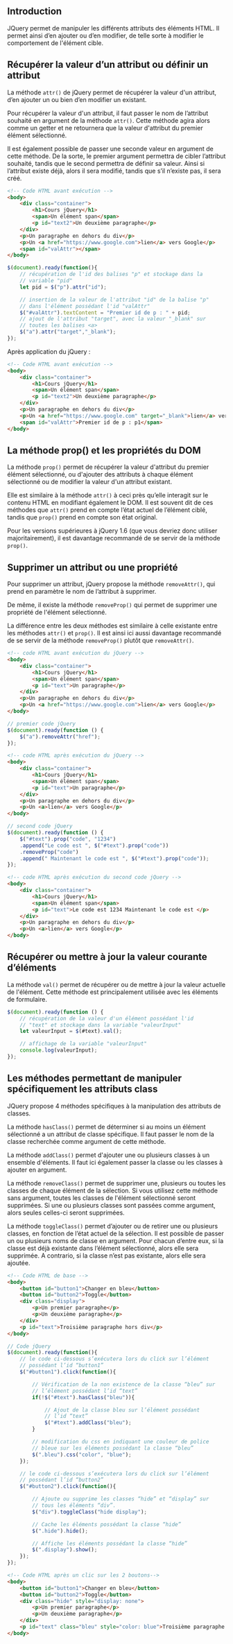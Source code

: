 ## Introduction

JQuery permet de manipuler les différents attributs des éléments HTML. Il permet ainsi d’en ajouter ou d’en modifier, de telle sorte à modifier le comportement de l'élément cible.

## Récupérer la valeur d’un attribut ou définir un attribut

La méthode ```attr()``` de jQuery permet de récupérer la valeur d'un attribut, d’en ajouter un ou bien d’en modifier un existant.

Pour récupérer la valeur d'un attribut, il faut passer le nom de l’attribut souhaité en argument de la méthode ```attr()```. Cette méthode agira alors comme un getter et ne retournera que la valeur d'attribut du premier élément sélectionné.

Il est également possible de passer une seconde valeur en argument de cette méthode. De la sorte, le premier argument permettra de cibler l’attribut souhaité, tandis que le second permettra de définir sa valeur. Ainsi si l’attribut existe déjà, alors il sera modifié, tandis que s’il n’existe pas, il sera créé.

```html
<!-- Code HTML avant exécution -->
<body>
    <div class="container">
        <h1>Cours jQuery</h1>
        <span>Un élément span</span>
        <p id="text2">Un deuxième paragraphe</p>
    </div>
    <p>Un paragraphe en dehors du div</p>
    <p>Un <a href="https://www.google.com">lien</a> vers Google</p>
    <span id="valAttr"></span>
</body>
```

```js
$(document).ready(function(){
    // récupération de l'id des balises "p" et stockage dans la 
    // variable "pid"
    let pid = $("p").attr("id");

    // insertion de la valeur de l'attribut "id" de la balise "p"
    // dans l'élément possédant l'id "valAttr"
    $("#valAttr").textContent = "Premier id de p : " + pid;
    // ajout de l'attribut "target", avec la valeur "_blank" sur
    // toutes les balises <a>
    $("a").attr("target","_blank");
});
```

Après application du jQuery :

```html
<!-- Code HTML avant exécution -->
<body>
    <div class="container">
        <h1>Cours jQuery</h1>
        <span>Un élément span</span>
        <p id="text2">Un deuxième paragraphe</p>
    </div>
    <p>Un paragraphe en dehors du div</p>
    <p>Un <a href="https://www.google.com" target="_blank">lien</a> vers           Google</p>
    <span id="valAttr">Premier id de p : p1</span>
</body>
```

## La méthode prop() et les propriétés du DOM

La méthode ```prop()``` permet de récupérer la valeur d'attribut du premier élément sélectionné, ou d'ajouter des attributs à chaque élément sélectionné ou de modifier la valeur d'un attribut existant.

Elle est similaire à la méthode ```attr()``` à ceci près qu’elle interagit sur le contenu HTML en modifiant également le DOM. Il est souvent dit de ces méthodes que ```attr()``` prend en compte l’état actuel de l’élément ciblé, tandis que ```prop()``` prend en compte son état original.

Pour les versions supérieures à jQuery 1.6 (que vous devriez donc utiliser majoritairement), il est davantage recommandé de se servir de la méthode ```prop()```.

## Supprimer un attribut ou une propriété

Pour supprimer un attribut, jQuery propose la méthode ```removeAttr()```, qui prend en paramètre le nom de l’attribut à supprimer.

De même, il existe la méthode ```removeProp()``` qui permet de supprimer une propriété de l'élément sélectionné.

La différence entre les deux méthodes est similaire à celle existante entre les méthodes ```attr()``` et ```prop()```. Il est ainsi ici aussi davantage recommandé de se servir de la méthode ```removeProp()``` plutôt que ```removeAttr()```.

```html
<!-- code HTML avant exécution du jQuery -->
<body>
    <div class="container">
        <h1>Cours jQuery</h1>
        <span>Un élément span</span>
        <p id="text">Un paragraphe</p>
    </div>
    <p>Un paragraphe en dehors du div</p>
    <p>Un <a href="https://www.google.com">lien</a> vers Google</p>
</body>
```

```js
// premier code jQuery
$(document).ready(function () {
    $("a").removeAttr("href");
});
```

```html
<!-- code HTML après exécution du jQuery -->
<body>
    <div class="container">
        <h1>Cours jQuery</h1>
        <span>Un élément span</span>
        <p id="text">Un paragraphe</p>
    </div>
    <p>Un paragraphe en dehors du div</p>
    <p>Un <a>lien</a> vers Google</p>
</body>
```

```js
// second code jQuery
$(document).ready(function () {
    $("#text").prop("code", "1234")
    .append("Le code est ", $("#text").prop("code"))
    .removeProp("code")
    .append(" Maintenant le code est ", $("#text").prop("code"));
});
```

```html
<!-- code HTML après exécution du second code jQuery -->
<body>
    <div class="container">
        <h1>Cours jQuery</h1>
        <span>Un élément span</span>
        <p id="text">Le code est 1234 Maintenant le code est </p>
    </div>
    <p>Un paragraphe en dehors du div</p>
    <p>Un <a>lien</a> vers Google</p>
</body>
```

## Récupérer ou mettre à jour la valeur courante d’éléments

La méthode ```val()``` permet de récupérer ou de mettre à jour la valeur actuelle de l'élément. Cette méthode est principalement utilisée avec les éléments de formulaire.

```js
$(document).ready(function () {
    // récupération de la valeur d'un élément possédant l'id
    // "text" et stockage dans la variable "valeurInput"
    let valeurInput = $(#text).val();

    // affichage de la variable "valeurInput"
    console.log(valeurInput);
});
```

## Les méthodes permettant de manipuler spécifiquement les attributs class

JQuery propose 4 méthodes spécifiques à la manipulation des attributs de classes.

La méthode ```hasClass()``` permet de déterminer si au moins un élément sélectionné a un attribut de classe spécifique. Il faut passer le nom de la classe recherchée comme argument de cette méthode. 

La méthode ```addClass()``` permet d'ajouter une ou plusieurs classes à un ensemble d'éléments. Il faut ici également passer la classe ou les classes à ajouter en argument.

La méthode ```removeClass()``` permet de supprimer une, plusieurs ou toutes les classes de chaque élément de la sélection. Si vous utilisez cette méthode sans argument, toutes les classes de l'élément sélectionné seront supprimées. Si une ou plusieurs classes sont passées comme argument, alors seules celles-ci seront supprimées.

La méthode ```toggleClass()``` permet d’ajouter ou de retirer une ou plusieurs classes, en fonction de l’état actuel de la sélection. Il est possible de passer un ou plusieurs noms de classe en argument. Pour chacun d’entre eux, si la classe est déjà existante dans l’élément sélectionné, alors elle sera supprimée. A contrario, si la classe n’est pas existante, alors elle sera ajoutée.

```html
<!-- Code HTML de base -->
<body>
    <button id="button1">Changer en bleu</button>
    <button id="button2">Toggle</button>
    <div class="display">
        <p>Un premier paragraphe</p>
        <p>Un deuxième paragraphe</p>
    </div>
    <p id="text">Troisième paragraphe hors div</p>
</body>
```

```js
// Code jQuery
$(document).ready(function(){
    // le code ci-dessous s’exécutera lors du click sur l’élément
    // possédant l’id “button1”
    $("#button1").click(function(){

        // Vérification de la non existence de la classe “bleu” sur 
        // l’élément possédant l’id “text”
        if(!$("#text").hasClass("bleu")){

            // Ajout de la classe bleu sur l’élément possédant
            // l’id “text”
            $("#text").addClass("bleu");
        }

        // modification du css en indiquant une couleur de police
        // bleue sur les éléments possédant la classe “bleu”
        $(".bleu").css("color", "blue");
    });

    // le code ci-dessous s’exécutera lors du click sur l’élément
    // possédant l’id “button2”
    $("#button2").click(function(){

        // Ajoute ou supprime les classes “hide” et “display” sur
        // tous les éléments “div”.
        $("div").toggleClass("hide display");

        // Cache les éléments possédant la classe “hide”
        $(".hide").hide();

        // Affiche les éléments possédant la classe “hide”
        $(".display").show();
    });
});
```

```html
<!-- Code HTML après un clic sur les 2 boutons-->
<body>
    <button id="button1">Changer en bleu</button>
    <button id="button2">Toggle</button>
    <div class="hide" style="display: none">
        <p>Un premier paragraphe</p>
        <p>Un deuxième paragraphe</p>
    </div>
    <p id="text" class="bleu" style="color: blue">Troisième paragraphe hors div</p>
</body>
```